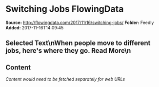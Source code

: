 # Switching Jobs FlowingData

**Source:** http://flowingdata.com/2017/11/16/switching-jobs/
**Folder:** Feedly
**Added:** 2017-11-16T14:09:45


## Selected Text\nWhen people move to different jobs, here's where they go. Read More\n

## Content
*Content would need to be fetched separately for web URLs*
